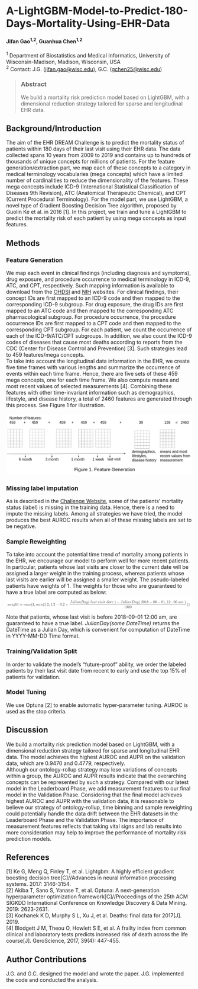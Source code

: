# A-LightGBM-Model-to-Predict-180-Days-Mortality-Using-EHR-Data

#### Jifan Gao<sup>1,2</sup>, Guanhua Chen<sup>1,2</sup>
<sup>1</sup> Department of Biostatistics and Medical Informatics, University of Wisconsin-Madison, Madison, Wisconsin, USA <br/>
<sup>2</sup> Contact: J.G. (jifan.gao@wisc.edu), G.C. (gchen25@wisc.edu)


>### Abstract
> We build a mortality risk prediction model based on LightGBM, with a dimensional reduction strategy tailored for sparse and longitudinal EHR data. 

## Background/Introduction
The aim of the EHR DREAM Challenge is to predict the mortality status of patients within 180 days of their last visit using their EHR data. The data collected spans 10 years from 2009 to 2019 and contains up to hundreds of thousands of unique concepts for millions of patients. For the feature generation/extraction part, we map each of these concepts to a category in medical terminology vocabularies (mega concepts) which have a limited number of cardinalities to reduce the dimensionality of the features. These mega concepts include ICD-9 (International Statistical Classification of Diseases 9th Revision), ATC (Anatomical Therapeutic Chemical), and CPT (Current Procedural Terminology). For the model part, we use LightGBM, a novel type of Gradient Boosting Decision Tree algorithm, proposed by Guolin Ke et al. in 2016 [1].  In this project, we train and tune a LightGBM to predict the mortality risk of each patient by using mega concepts as input features.

## Methods
### Feature Generation
We map each event in clinical findings (including diagnosis and symptoms), drug exposure, and procedure occurrence to medical terminology in ICD-9, ATC, and CPT, respectively. Such mapping information is available to download from the [OHDSI](http://athena.ohdsi.org/search-terms/terms) and [NIH](https://www.nlm.nih.gov/research/umls/mapping_projects/icd9cm_to_snomedct.html) websites. For clinical findings, their concept IDs are first mapped to an ICD-9 code and then mapped to the corresponding ICD-9 subgroup. For drug exposure, the drug IDs are first mapped to an ATC code and then mapped to the corresponding ATC pharmacological subgroup. For procedure occurrence, the procedure occurrence IDs are first mapped to a CPT code and then mapped to the corresponding CPT subgroup. For each patient, we count the occurrence of each of the ICD-9/ATC/CPT subgroups. In addition, we also count the ICD-9 codes of diseases that cause most deaths according to reports from the CDC (Center for Disease Control and Prevention) [3]. Such strategies lead to 459 features/mega concepts. 
<br/> 
To take into account the longitudinal data information in the EHR, we create five time frames with various lengths and summarize the occurrence of events within each time frame. Hence, there are five sets of these 459 mega concepts, one for each time frame. We also compute means and most recent values of selected measurements [4]. Combining these features with other time-invariant information such as demographics, lifestyle, and disease history, a total of 2460 features are generated through this process. See Figure 1 for illustration.
<br/> <br/> 
![](https://github.com/GGGGFan/A-LightGBM-Model-to-Predict-180-Days-Mortality-Using-EHR-Data/blob/main/images/ehr_1.png)
<br/>
### Missing label imputation
As is described in the [Challenge Website](https://www.synapse.org/#!Synapse:syn18405991/wiki/595494), some of the patients’ mortality status (label) is missing in the training data. Hence, there is a need to impute the missing labels. Among all strategies we have tried,  the model produces the best AUROC results when all of these missing labels are set to be negative.
### Sample Reweighting
To take into account the potential time trend of mortality among patients in the EHR, we encourage our model to perform well for more recent patients. In particular, patients whose last visits are closer to the current date will be assigned a larger weight in the training process, whereas patients whose last visits are earlier will be assigned a smaller weight. The pseudo-labeled patients have weights of 1. The weights for those who are guaranteed to have a true label are computed as below:
<br/>
![](https://github.com/GGGGFan/A-LightGBM-Model-to-Predict-180-Days-Mortality-Using-EHR-Data/blob/main/images/ehr_2.png)
<br/>
Note that patients, whose last visit is before 2018-09-01 12:00 am, are guaranteed to have a true label. *JulianDay(some DateTime)* returns the DateTime as a Julian Day, which is convenient for computation of DateTime in YYYY-MM-DD Time format.
### Training/Validation Split
In order to validate the model’s “future-proof” ability, we order the labeled patients by their last visit date from recent to early and use the top 15% of patients for validation.
### Model Tuning
We use Optuna [2] to enable automatic hyper-parameter tuning. AUROC is used as the stop criteria.
## Discussion
We build a mortality risk prediction model based on LightGBM, with a dimensional reduction strategy tailored for sparse and longitudinal EHR data. The model achieves the highest AUROC and AUPR on the validation data, which are 0.9470 and 0.4779, respectively.<br/>
Although our ontology-rollup strategy may lose variations of concepts within a group, the AUROC and AUPR results indicate that the overarching concepts can be represented by such a strategy. Compared with our latest model in the Leaderboard Phase, we add measurement features to our final model in the Validation Phase. Considering that the final model achieves highest AUROC and AUPR with the validation data, it is reasonable to believe our strategy of ontology-rollup, time binning and sample reweighting could potentially handle the data drift between the EHR datasets in the Leaderboard Phase and the Validation Phase. The importance of measurement features reflects that taking vital signs and lab results into more consideration may help to improve the performance of mortality risk prediction models.
## References
[1] Ke G, Meng Q, Finley T, et al. Lightgbm: A highly efficient gradient boosting decision tree[C]//Advances in neural information processing systems. 2017: 3146-3154.<br/>
[2] Akiba T, Sano S, Yanase T, et al. Optuna: A next-generation hyperparameter optimization framework[C]//Proceedings of the 25th ACM SIGKDD International Conference on Knowledge Discovery & Data Mining. 2019: 2623-2631.<br/>
[3] Kochanek K D, Murphy S L, Xu J, et al. Deaths: final data for 2017[J]. 2019.<br/>
[4] Blodgett J M, Theou O, Howlett S E, et al. A frailty index from common clinical and laboratory tests predicts increased risk of death across the life course[J]. GeroScience, 2017, 39(4): 447-455.<br/>
## Author Contributions
J.G. and G.C. designed the model and wrote the paper. J.G. implemented the code and conducted the analysis.
